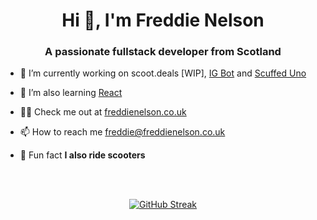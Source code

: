 <h1 align="center">Hi 👋, I'm Freddie Nelson</h1>
<h3 align="center">A passionate fullstack developer from Scotland</h3>

- 🔭 I’m currently working on scoot.deals [WIP], [IG Bot](https://github.com/freddie-nelson/ig-bot) and [Scuffed Uno](https://scuffeduno.online/)

- 🌱 I’m also learning [React](https://reactjs.org)

- 👨‍💻 Check me out at [freddienelson.co.uk](https://freddienelson.co.uk)

- 📫 How to reach me [freddie@freddienelson.co.uk](mailto:freddie@freddienelson.co.uk)

- 🛴 Fun fact **I also ride scooters**

<br>
<br>
<div align="center">
  
[![GitHub Streak](https://github-readme-streak-stats.herokuapp.com?user=freddie-nelson&theme=tokyonight&date_format=j%20M%5B%20Y%5D)](https://git.io/streak-stats)

</div>


